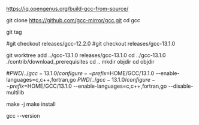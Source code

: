
https://iq.opengenus.org/build-gcc-from-source/


git clone https://github.com/gcc-mirror/gcc.git
cd gcc

git tag


#git checkout releases/gcc-12.2.0
#git checkout releases/gcc-13.1.0

git worktree add ../gcc-13.1.0 releases/gcc-13.1.0
cd ../gcc-13.1.0
./contrib/download_prerequisites
cd ..
mkdir objdir
cd objdir


#$PWD/../gcc-13.1.0/configure --prefix=$HOME/GCC/13.1.0 --enable-languages=c,c++,fortran,go 
$PWD/../gcc-13.1.0/configure --prefix=$HOME/GCC/13.1.0 --enable-languages=c,c++,fortran,go --disable-multilib

make -j
make install

gcc --version

